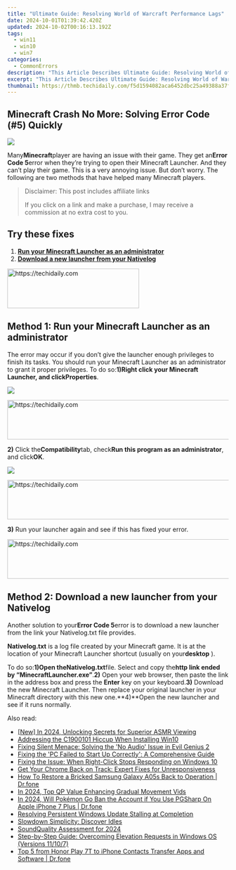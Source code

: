 ```yaml
---
title: "Ultimate Guide: Resolving World of Warcraft Performance Lags"
date: 2024-10-01T01:39:42.420Z
updated: 2024-10-02T00:16:13.192Z
tags:
  - win11
  - win10
  - win7
categories:
  - CommonErrors
description: "This Article Describes Ultimate Guide: Resolving World of Warcraft Performance Lags"
excerpt: "This Article Describes Ultimate Guide: Resolving World of Warcraft Performance Lags"
thumbnail: https://thmb.techidaily.com/f5d1594082aca6452dbc25a49388a37fc7e84721f123ecd76572cb92530c4365.jpg
---
```


## Minecraft Crash No More: Solving Error Code (#5) Quickly

![](https://images.drivereasy.com/wp-content/uploads/2018/03/img_5ab32f94122dc.png)

Many**Minecraft**player are having an issue with their game. They get an**Error Code 5**error when they’re trying to open their Minecraft Launcher. And they can’t play their game. This is a very annoying issue. But don’t worry. The following are two methods that have helped many Minecraft players.

>  Disclaimer: This post includes affiliate links
>
>  If you click on a link and make a purchase, I may receive a commission at no extra cost to you.
>

## Try these fixes

1. [**Run your Minecraft Launcher as an administrator**](https://tools.techidaily.com/drivereasy/download/)
2. [**Download a new launcher from your Nativelog**](https://tools.techidaily.com/drivereasy/download/)

<!-- affiliate ads begin -->
<a href="https://aligracehair.sjv.io/c/5597632/1948905/19272" target="_top" id="1948905">
  <img src="//a.impactradius-go.com/display-ad/19272-1948905" border="0" alt="https://techidaily.com" width="300" height="90"/>
</a>
<img height="0" width="0" src="https://aligracehair.sjv.io/i/5597632/1948905/19272" style="position:absolute;visibility:hidden;" border="0" />
<!-- affiliate ads end -->

## Method 1: Run your Minecraft Launcher as an administrator

The error may occur if you don’t give the launcher enough privileges to finish its tasks. You should run your Minecraft Launcher as an administrator to grant it proper privileges. To do so:**1)**Right click your Minecraft Launcher, and click**Properties**.

![](https://images.drivereasy.com/wp-content/uploads/2018/03/img_5ab3533defaa4.png)

<!-- affiliate ads begin -->
<a href="https://aligracehair.sjv.io/c/5597632/1997680/19272" target="_top" id="1997680">
  <img src="//a.impactradius-go.com/display-ad/19272-1997680" border="0" alt="https://techidaily.com" width="728" height="90"/>
</a>
<img height="0" width="0" src="https://aligracehair.sjv.io/i/5597632/1997680/19272" style="position:absolute;visibility:hidden;" border="0" />
<!-- affiliate ads end -->

**2)** Click the**Compatibility**tab, check**Run this program as an administrator**, and click**OK**.

![](https://images.drivereasy.com/wp-content/uploads/2018/03/img_5ab353990883c.png)

<!-- affiliate ads begin -->
<a href="https://aligracehair.sjv.io/c/5597632/1925549/19272" target="_top" id="1925549">
  <img src="//a.impactradius-go.com/display-ad/19272-1925549" border="0" alt="https://techidaily.com" width="728" height="90"/>
</a>
<img height="0" width="0" src="https://aligracehair.sjv.io/i/5597632/1925549/19272" style="position:absolute;visibility:hidden;" border="0" />
<!-- affiliate ads end -->

**3)** Run your launcher again and see if this has fixed your error.

<!-- affiliate ads begin -->
<a href="https://unicoeye.pxf.io/c/5597632/2134241/18498" target="_top" id="2134241">
  <img src="//a.impactradius-go.com/display-ad/18498-2134241" border="0" alt="https://techidaily.com" width="728" height="90"/>
</a>
<img height="0" width="0" src="https://unicoeye.pxf.io/i/5597632/2134241/18498" style="position:absolute;visibility:hidden;" border="0" />
<!-- affiliate ads end -->

## Method 2: Download a new launcher from your Nativelog

Another solution to your**Error Code 5**error is to download a new launcher from the link your Nativelog.txt file provides.

**Nativelog.txt** is a log file created by your Minecraft game. It is at the location of your Minecraft Launcher shortcut (usually on your**desktop** ).

To do so:**1)**Open the**Nativelog.txt**file. Select and copy the**http link ended by “MinecraftLauncher.exe”**.**2)** Open your web browser, then paste the link in the address box and press the **Enter** key on your keyboard.**3)** Download the new Minecraft Launcher. Then replace your original launcher in your Minecraft directory with this new one.**4)**Open the new launcher and see if it runs normally.

<ins class="adsbygoogle"
     style="display:block"
     data-ad-format="autorelaxed"
     data-ad-client="ca-pub-7571918770474297"
     data-ad-slot="1223367746"></ins>

<ins class="adsbygoogle"
     style="display:block"
     data-ad-client="ca-pub-7571918770474297"
     data-ad-slot="8358498916"
     data-ad-format="auto"
     data-full-width-responsive="true"></ins>

<span class="atpl-alsoreadstyle">Also read:</span>
<div><ul>
<li><a href="https://youtube-data.techidaily.com/n-2024-unlocking-secrets-for-superior-asmr-viewing/"><u>[New] In 2024, Unlocking Secrets for Superior ASMR Viewing</u></a></li>
<li><a href="https://graphic-issues.techidaily.com/addressing-the-c1900101-hiccup-when-installing-win10/"><u>Addressing the C1900101 Hiccup When Installing Win10</u></a></li>
<li><a href="https://win-able.techidaily.com/fixing-silent-menace-solving-the-no-audio-issue-in-evil-genius-2/"><u>Fixing Silent Menace: Solving the 'No Audio' Issue in Evil Genius 2</u></a></li>
<li><a href="https://common-error.techidaily.com/fixing-the-pc-failed-to-start-up-correctly-a-comprehensive-guide/"><u>Fixing the 'PC Failed to Start Up Correctly': A Comprehensive Guide</u></a></li>
<li><a href="https://common-error.techidaily.com/fixing-the-issue-when-right-click-stops-responding-on-windows-10/"><u>Fixing the Issue: When Right-Click Stops Responding on Windows 10</u></a></li>
<li><a href="https://common-error.techidaily.com/get-your-chrome-back-on-track-expert-fixes-for-unresponsiveness/"><u>Get Your Chrome Back on Track: Expert Fixes for Unresponsiveness</u></a></li>
<li><a href="https://fix-guide.techidaily.com/how-to-restore-a-bricked-samsung-galaxy-a05s-back-to-operation-drfone-by-drfone-fix-android-problems-fix-android-problems/"><u>How To Restore a Bricked Samsung Galaxy A05s Back to Operation | Dr.fone</u></a></li>
<li><a href="https://fox-friendly.techidaily.com/in-2024-top-qp-value-enhancing-gradual-movement-vids/"><u>In 2024, Top QP Value Enhancing Gradual Movement Vids</u></a></li>
<li><a href="https://ios-pokemon-go.techidaily.com/in-2024-will-pokemon-go-ban-the-account-if-you-use-pgsharp-on-apple-iphone-7-plus-drfone-by-drfone-virtual-ios/"><u>In 2024, Will Pokémon Go Ban the Account if You Use PGSharp On Apple iPhone 7 Plus | Dr.fone</u></a></li>
<li><a href="https://common-error.techidaily.com/resolving-persistent-windows-update-stalling-at-completion/"><u>Resolving Persistent Windows Update Stalling at Completion</u></a></li>
<li><a href="https://games-able.techidaily.com/slowdown-simplicity-discover-idles/"><u>Slowdown Simplicity: Discover Idles</u></a></li>
<li><a href="https://screen-activity-recording.techidaily.com/soundquality-assessment-for-2024/"><u>SoundQuality Assessment for 2024</u></a></li>
<li><a href="https://common-error.techidaily.com/step-by-step-guide-overcoming-elevation-requests-in-windows-os-versions-11107/"><u>Step-by-Step Guide: Overcoming Elevation Requests in Windows OS (Versions 11/10/7)</u></a></li>
<li><a href="https://android-transfer.techidaily.com/top-5-from-honor-play-7t-to-iphone-contacts-transfer-apps-and-software-drfone-by-drfone-transfer-from-android-transfer-from-android/"><u>Top 5 from Honor Play 7T to iPhone Contacts Transfer Apps and Software | Dr.fone</u></a></li>
</ul></div>

